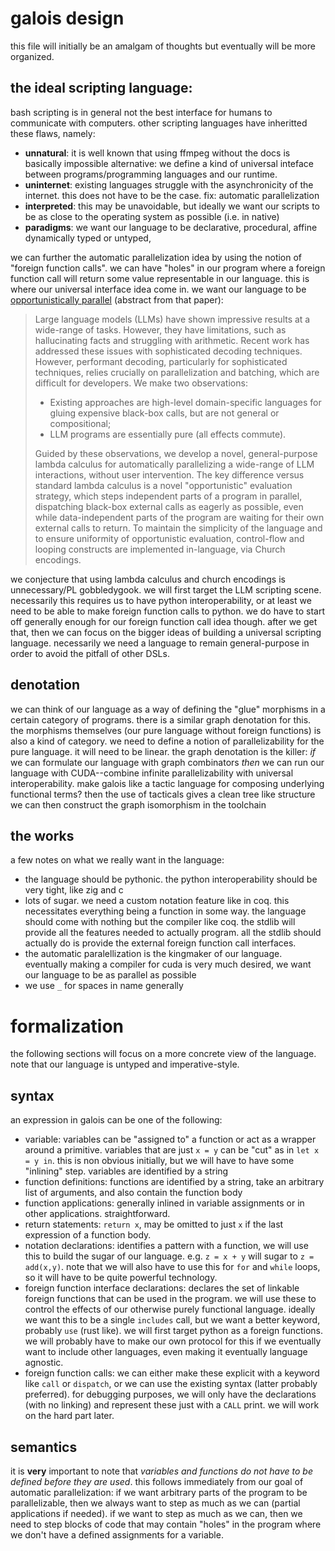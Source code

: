 # galois design

this file will initially be an amalgam of thoughts but eventually will be more organized.

## the ideal scripting language:

bash scripting is in general not the best interface for humans to communicate with computers.
other scripting languages have inheritted these flaws, namely:

- **unnatural**: it is well known that using ffmpeg without the docs is basically impossible
  alternative: we define a kind of universal inteface between
  programs/programming languages and our runtime.
- **uninternet**: existing languages struggle with the asynchronicity of the internet.
  this does not have to be the case. fix: automatic parallelization
- **interpreted**: this may be unavoidable, but ideally we want our scripts to be as close to
  the operating system as possible (i.e. in native)
- **paradigms**: we want our language to be declarative, procedural, affine dynamically typed or untyped,

we can further the automatic parallelization idea by using the notion of "foreign function calls".
we can have "holes" in our program where a foreign function call will return some value representable in
our language. this is where our universal interface idea come in. we want our language to be
[opportunistically parallel](https://arxiv.org/abs/2405.11361) (abstract from that paper):

> Large language models (LLMs) have shown impressive results at a wide-range of tasks.
> However, they have limitations, such as hallucinating facts and struggling with arithmetic.
> Recent work has addressed these issues with sophisticated decoding techniques.
> However, performant decoding, particularly for sophisticated techniques, relies crucially on parallelization and batching, which are difficult for developers.
> We make two observations:
>
> - Existing approaches are high-level domain-specific languages for gluing expensive black-box calls, but are not general or compositional;
> - LLM programs are essentially pure (all effects commute).
>
> Guided by these observations, we develop a novel, general-purpose lambda calculus for automatically parallelizing a wide-range of LLM interactions, without user intervention.
> The key difference versus standard lambda calculus is a novel "opportunistic" evaluation strategy, which steps independent parts of a program in parallel, dispatching black-box external calls as eagerly as possible, even while data-independent parts of the program are waiting for their own external calls to return.
> To maintain the simplicity of the language and to ensure uniformity of opportunistic evaluation, control-flow and looping constructs are implemented in-language, via Church encodings.

we conjecture that using lambda calculus and church encodings is unnecessary/PL gobbledygook.
we will first target the LLM scripting scene. necessarily this requires us to have python interoperability, or at least we
need to be able to make foreign function calls to python. we do have to start off generally enough for our foreign function call idea though.
after we get that, then we can focus on the bigger ideas of building a universal scripting language.
necessarily we need a language to remain general-purpose in order to avoid the pitfall of other DSLs.

## denotation

we can think of our language as a way of defining the "glue" morphisms in a certain category of programs.
there is a similar graph denotation for this.
the morphisms themselves (our pure language without foreign functions) is also a kind of category.
we need to define a notion of parallelizability for the pure language. it will need to be linear.
the graph denotation is the killer: _if_ we can formulate our language with graph combinators _then_
we can run our language with CUDA--combine infinite parallelizability with universal interoperability.
make galois like a tactic language for composing underlying functional terms? then the use of tacticals gives a clean tree like structure
we can then construct the graph isomorphism in the toolchain

## the works

a few notes on what we really want in the language:

- the language should be pythonic. the python interoperability should be very tight, like zig and c
- lots of sugar. we need a custom notation feature like in coq.
  this necessitates everything being a function in some way.
  the language should come with nothing but the compiler like coq.
  the stdlib will provide all the features needed to actually program.
  all the stdlib should actually do is provide the external foreign function call interfaces.
- the automatic paralellization is the kingmaker of our language.
  eventually making a compiler for cuda is very much desired, we want our language to be
  as parallel as possible
- we use `_` for spaces in name generally

# formalization

the following sections will focus on a more concrete view of the language.
note that our language is untyped and imperative-style.

## syntax

an expression in galois can be one of the following:

- variable: variables can be "assigned to" a function or act as a wrapper around a primitive.
  variables that are just `x = y` can be "cut" as in `let x = y in`. this is non obvious initially,
  but we will have to have some "inlining" step. variables are identified by a string
- function definitions: functions are identified by a string, take an arbitrary list of arguments,
  and also contain the function body
- function applications: generally inlined in variable assignments or in other applications. straightforward.
- return statements: `return x`, may be omitted to just `x` if the last expression of a function body.
- notation declarations: identifies a pattern with a function, we will use this to build the sugar of our language.
  e.g. `z = x + y` will sugar to `z = add(x,y)`. note that we will also have to use this for `for` and `while` loops,
  so it will have to be quite powerful technology.
- foreign function interface declarations: declares the set of linkable foreign functions that can be used in the program.
  we will use these to control the effects of our otherwise purely functional language. ideally we want this to be a
  single `includes` call, but we want a better keyword, probably `use` (rust like). we will first target python as a foreign
  functions. we will probably have to make our own protocol for this if we eventually want to include other languages,
  even making it eventually language agnostic.
- foreign function calls: we can either make these explicit with a keyword like `call` or `dispatch`, or we can use the existing
  syntax (latter probably preferred). for debugging purposes, we will only have the declarations (with no linking) and represent these
  just with a `CALL` print. we will work on the hard part later.

## semantics

it is **very** important to note that _variables and functions do not have to be defined before they are used_.
this follows immediately from our goal of automatic parallelization:
if we want arbitrary parts of the program to be parallelizable, then we always want to step as much as we can
(partial applications if needed).
if we want to step as much as we can, then we need to step blocks of code that may contain "holes" in the program
where we don't have a defined assignments for a variable.
